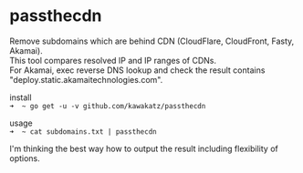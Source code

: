 # passthecdn

Remove subdomains which are behind CDN (CloudFlare, CloudFront, Fasty, Akamai).<br>
This tool compares resolved IP and IP ranges of CDNs.<br>
For Akamai, exec reverse DNS lookup and check the result contains "deploy.static.akamaitechnologies.com".<br>

install<br>
```➜  ~ go get -u -v github.com/kawakatz/passthecdn```

usage<br>
```➜  ~ cat subdomains.txt | passthecdn```

I'm thinking the best way how to output the result including flexibility of options.

